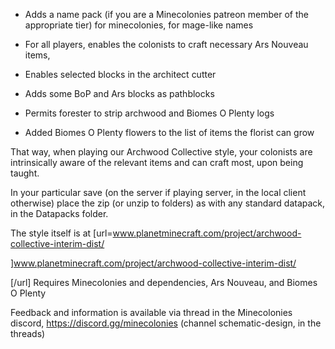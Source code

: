 * Adds a name pack (if you are a Minecolonies patreon member of the appropriate tier) for minecolonies, for mage-like names

* For all players, enables the colonists to craft necessary Ars Nouveau items,

* Enables selected blocks in the architect cutter

* Adds some BoP and Ars blocks as pathblocks

* Permits forester to strip archwood and Biomes O Plenty logs

* Added Biomes O Plenty flowers to the list of items the florist can grow

That way, when playing our Archwood Collective style, your colonists are intrinsically aware of the relevant items and can craft most, upon being taught.

In your particular save (on the server if playing server, in the local client otherwise) place the zip (or unzip to folders) as with any standard datapack, in the Datapacks folder.

The style itself is at [url=www.planetminecraft.com/project/archwood-collective-interim-dist/

]www.planetminecraft.com/project/archwood-collective-interim-dist/

[/url]
Requires Minecolonies and dependencies, Ars Nouveau, and Biomes O Plenty



Feedback and information is available via thread in the Minecolonies discord, https://discord.gg/minecolonies (channel schematic-design, in the threads)
